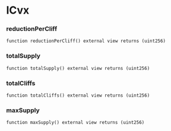 # ICvx

### reductionPerCliff

```solidity
function reductionPerCliff() external view returns (uint256)
```

### totalSupply

```solidity
function totalSupply() external view returns (uint256)
```

### totalCliffs

```solidity
function totalCliffs() external view returns (uint256)
```

### maxSupply

```solidity
function maxSupply() external view returns (uint256)
```

